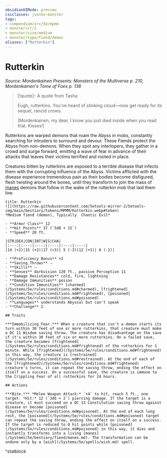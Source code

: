 ```yaml
---
obsidianUIMode: preview
cssclasses: json5e-monster
tags:
- compendium/src/5e/mpmm
- monster/cr/2
- monster/size/medium
- monster/type/fiend/demon
aliases: ["Rutterkin"]
---
```

# Rutterkin
*Source: Mordenkainen Presents: Monsters of the Multiverse p. 210, Mordenkainen's Tome of Foes p. 136*  

> [!quote]- A quote from Tasha  
> 
> Eugh, rutterkins. You've heard of stinking cloud—now get ready for its sequel, rancid crows.
> 
> (Mordenkainen, my dear, I know you just died inside when you read that. Kisses!)

Rutterkins are warped demons that roam the Abyss in mobs, constantly searching for intruders to surround and devour. These Fiends protect the Abyss from non-demons. When they spot any interlopers, they gather in a crowd and surge forward, emitting a wave of fear in advance of their attacks that leaves their victims terrified and rooted in place.

Creatures bitten by rutterkins are exposed to a terrible disease that infects them with the corrupting influence of the Abyss. Victims afflicted with the disease experience tremendous pain as their bodies become disfigured, flesh twisting around the bones, until they transform to join the mass of [manes](/Systems/5e/bestiary/fiend/manes.md) demons that follow in the wake of the rutterkin mob that laid them low.

```ad-statblock
title: Rutterkin
![](https://raw.githubusercontent.com/5etools-mirror-2/5etools-img/main/bestiary/tokens/MPMM/Rutterkin.webp#token)
*Medium fiend (demon), Typically  Chaotic Evil*

- **Armor Class** 12
- **Hit Points** 37 (`5d8 + 15`)
- **Speed** 20 ft.

|STR|DEX|CON|INT|WIS|CHA|
|:---:|:---:|:---:|:---:|:---:|:---:|
|14 (+2)|15 (+2)|17 (+3)| 5 (-3)|12 (+1)| 6 (-2)|

- **Proficiency Bonus** +2
- **Saving Throws** ⏤
- **Skills** ⏤
- **Senses** darkvision 120 ft., passive Perception 11
- **Damage Resistances** cold, fire, lightning
- **Damage Immunities** poison
- **Condition Immunities** [charmed](/Systems/5e/rules/conditions.md#charmed), [frightened](/Systems/5e/rules/conditions.md#frightened), [poisoned](/Systems/5e/rules/conditions.md#poisoned)
- **Languages** understands Abyssal but can't speak
- **Challenge** 2

## Traits

***Immobilizing Fear.*** When a creature that isn't a demon starts its turn within 30 feet of one or more rutterkins, that creature must make a DC 11 Wisdom saving throw. The creature has disadvantage on the save if it's within 30 feet of six or more rutterkins. On a failed save, the creature becomes [frightened](/Systems/5e/rules/conditions.md#frightened) of the rutterkins for 1 minute. While [frightened](/Systems/5e/rules/conditions.md#frightened) in this way, the creature is [restrained](/Systems/5e/rules/conditions.md#restrained). At the end of each of the [frightened](/Systems/5e/rules/conditions.md#frightened) creature's turns, it can repeat the saving throw, ending the effect on itself on a success. On a successful save, the creature is immune to the Crippling Fear of all rutterkins for 24 hours.

## Actions

***Bite.*** *Melee Weapon Attack:* `+4` to hit, reach 5 ft., one target. *Hit:* 12 (`3d6 + 2`) piercing damage. If the target is a creature, it must succeed on a DC 13 Constitution saving throw against disease or become [poisoned](/Systems/5e/rules/conditions.md#poisoned). At the end of each long rest, the [poisoned](/Systems/5e/rules/conditions.md#poisoned) target can repeat the saving throw, ending the effect on itself on a success. If the target is reduced to 0 hit points while [poisoned](/Systems/5e/rules/conditions.md#poisoned) in this way, it dies and instantly transforms into a living [manes](/Systems/5e/bestiary/fiend/manes.md). The transformation can be undone only by a [wish](/Systems/5e/spells/wish.md) spell.
```
^statblock